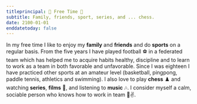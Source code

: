 ```yaml
---
titleprincipal: 🎉 Free Time 🎉
subtitle: Family, friends, sport, series, and ... chess.
date: 2100-01-01
enddatetoday: false
---
```


In my free time I like to enjoy my **family** and **friends** and do **sports** on a regular basis. From the five years I have played football ⚽ in a federated team which has helped me to acquire habits healthy, discipline and to learn to work as a team in both favorable and
unfavorable. Since I was eighteen I have practiced other sports at an amateur level (basketball, pingpong, paddle tennis, athletics and swimming). I also love to play **chess** ♟️ and watching **series**, **films** 🎥, and listening to **music** 🎶. I consider myself a calm, sociable person who knows how to work in team 🙂✌️.